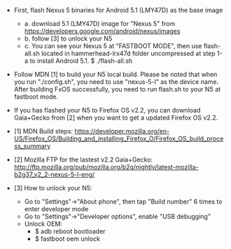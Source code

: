 
 - First, flash Nexus 5 binaries for Android 5.1 (LMY47D) as the base image
	 - a. download 5.1 (LMY47D) image for "Nexus 5" from https://developers.google.com/android/nexus/images
	 - b. follow [3] to unlock your N5
	 - c. You can see your Nexus 5 at "FASTBOOT MODE", then use flash-all.sh located in hammerhead-lrx47d folder uncompressed at step 1-a to install Android 5.1.
        $ ./flash-all.sh

 - Follow MDN [1] to build your N5 local build. Please be noted that when you run "./config.sh", you need to use "nexus-5-l" as the device name. After building FxOS successfully, you need to run flash.sh to your N5 at fastboot mode.

 - If you has flashed your N5 to Firefox OS v2.2, you can download Gaia+Gecko from [2] when you want to get a updated Firefox OS v2.2.

 - [1] MDN Build steps: https://developer.mozilla.org/en-US/Firefox_OS/Building_and_installing_Firefox_O/Firefox_OS_build_process_summary
 - [2] Mozilla FTP for the lastest v2.2 Gaia+Gecko: http://ftp.mozilla.org/pub/mozilla.org/b2g/nightly/latest-mozilla-b2g37_v2_2-nexus-5-l-eng/
 - [3] How to unlock your N5:
	 - Go to "Settings"->"About phone", then tap "Build number" 6 times to enter developer mode
	 - Go to "Settings"->"Developer options", enable "USB debugging"
	 - Unlock OEM:
		 - $ adb reboot bootloader
		 - $ fastboot oem unlock

